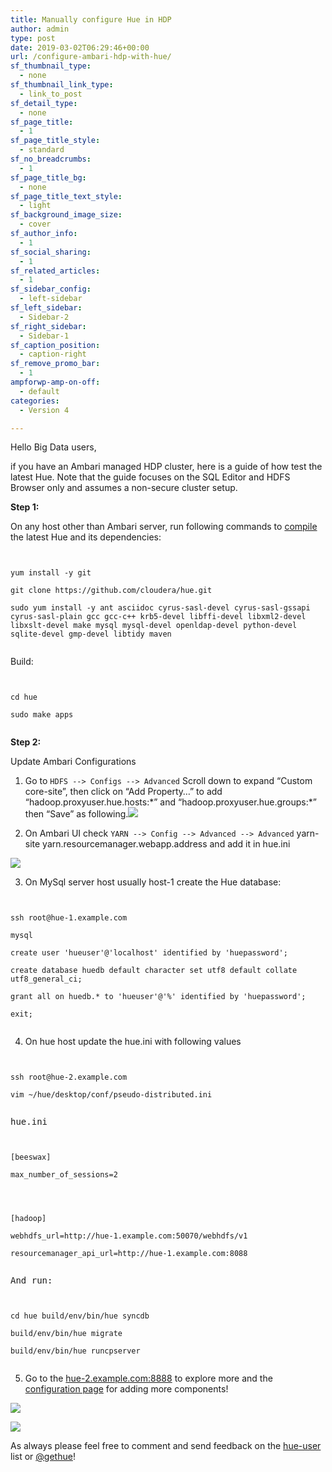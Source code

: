 ```yaml
---
title: Manually configure Hue in HDP
author: admin
type: post
date: 2019-03-02T06:29:46+00:00
url: /configure-ambari-hdp-with-hue/
sf_thumbnail_type:
  - none
sf_thumbnail_link_type:
  - link_to_post
sf_detail_type:
  - none
sf_page_title:
  - 1
sf_page_title_style:
  - standard
sf_no_breadcrumbs:
  - 1
sf_page_title_bg:
  - none
sf_page_title_text_style:
  - light
sf_background_image_size:
  - cover
sf_author_info:
  - 1
sf_social_sharing:
  - 1
sf_related_articles:
  - 1
sf_sidebar_config:
  - left-sidebar
sf_left_sidebar:
  - Sidebar-2
sf_right_sidebar:
  - Sidebar-1
sf_caption_position:
  - caption-right
sf_remove_promo_bar:
  - 1
ampforwp-amp-on-off:
  - default
categories:
  - Version 4

---
```

Hello Big Data users,

if you have an Ambari managed HDP cluster, here is a guide of how test the latest Hue. Note that the guide focuses on the SQL Editor and HDFS Browser only and assumes a non-secure cluster setup.

**Step 1:**

On any host other than Ambari server, run following commands to [compile][1] the latest Hue and its dependencies:

<pre><code class="bash">

yum install -y git

git clone https://github.com/cloudera/hue.git

sudo yum install -y ant asciidoc cyrus-sasl-devel cyrus-sasl-gssapi cyrus-sasl-plain gcc gcc-c++ krb5-devel libffi-devel libxml2-devel libxslt-devel make mysql mysql-devel openldap-devel python-devel sqlite-devel gmp-devel libtidy maven

</code></pre>

Build:

<pre><code class="bash">

cd hue

sudo make apps

</code></pre>

**Step 2:**

Update Ambari Configurations

1. Go to `HDFS --> Configs --> Advanced` Scroll down to expand “Custom core-site”, then click on “Add Property…” to add “hadoop.proxyuser.hue.hosts:\*” and “hadoop.proxyuser.hue.groups:\*” then “Save” as following.[<img src="https://cdn.gethue.com/uploads/2019/02/Screen-Shot-2019-02-27-at-3.05.28-PM.png"/>][2]

2. On Ambari UI check `YARN --> Config --> Advanced --> Advanced` yarn-site yarn.resourcemanager.webapp.address and add it in hue.ini

[<img src="https://cdn.gethue.com/uploads/2019/02/Screen-Shot-2019-02-27-at-3.10.39-PM.png"/>][3]

3. On MySql server host usually host-1 create the Hue database:

<pre><code class="bash">

ssh root@hue-1.example.com

mysql

create user 'hueuser'@'localhost' identified by 'huepassword';

create database huedb default character set utf8 default collate utf8_general_ci;

grant all on huedb.* to 'hueuser'@'%' identified by 'huepassword';

exit;

</code></pre>

4. On hue host update the hue.ini with following values

<pre><code class="bash">

ssh root@hue-2.example.com

vim ~/hue/desktop/conf/pseudo-distributed.ini

</code></pre>

<pre>hue.ini</pre>

<pre><code class="bash">

[beeswax]

max_number_of_sessions=2

</code></pre>

<pre><code class="bash">

[hadoop]

webhdfs_url=http://hue-1.example.com:50070/webhdfs/v1

resourcemanager_api_url=http://hue-1.example.com:8088

</code></pre>

<pre>And run:</pre>

<pre><code class="bash">

cd hue build/env/bin/hue syncdb

build/env/bin/hue migrate

build/env/bin/hue runcpserver

</code></pre>

5. Go to the [hue-2.example.com:8888][4] to explore more and the [configuration page][5] for adding more components!

[<img src="https://cdn.gethue.com/uploads/2019/02/HiveEditor.png"/>][6]

[<img src="https://cdn.gethue.com/uploads/2019/02/fileBrowser.png"/>][7]

<span style="font-weight: 400;">As always please feel free to comment and send feedback on the </span>[<span style="font-weight: 400;">hue-user</span>][8] <span style="font-weight: 400;">list or </span>[<span style="font-weight: 400;">@gethue</span>][9]<span style="font-weight: 400;">!</span>

 [1]: http://cloudera.github.io/hue/latest/admin-manual/manual.html
 [2]: https://cdn.gethue.com/uploads/2019/02/Screen-Shot-2019-02-27-at-3.05.28-PM.png
 [3]: https://cdn.gethue.com/uploads/2019/02/Screen-Shot-2019-02-27-at-3.10.39-PM.png
 [4]: http://hue-2.example.com:8888
 [5]: https://gethue.com/how-to-configure-hue-in-your-hadoop-cluster/
 [6]: https://cdn.gethue.com/uploads/2019/02/HiveEditor.png
 [7]: https://cdn.gethue.com/uploads/2019/02/fileBrowser.png
 [8]: http://groups.google.com/a/cloudera.org/group/hue-user
 [9]: https://twitter.com/gethue
